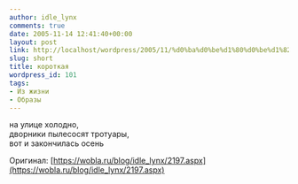 ```yaml
---
author: idle_lynx
comments: true
date: 2005-11-14 12:41:40+00:00
layout: post
link: http://localhost/wordpress/2005/11/%d0%ba%d0%be%d1%80%d0%be%d1%82%d0%ba%d0%b0%d1%8f/
slug: short
title: короткая
wordpress_id: 101
tags:
- Из жизни
- Образы
---
```


на улице холодно,  
дворники пылесосят тротуары,  
вот и закончилась осень

Оригинал: [https://wobla.ru/blog/idle_lynx/2197.aspx](https://wobla.ru/blog/idle_lynx/2197.aspx)
